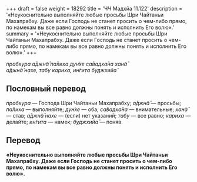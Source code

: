+++
draft = false
weight = 18292
title = 'ЧЧ Мадхйа 11.122'
description = '«Неукоснительно выполняйте любые просьбы Шри Чайтаньи Махапрабху. Даже если Господь не станет просить о чем-либо прямо, по намекам вы все равно должны понять и исполнить Его волю».'
summary = '«Неукоснительно выполняйте любые просьбы Шри Чайтаньи Махапрабху. Даже если Господь не станет просить о чем-либо прямо, по намекам вы все равно должны понять и исполнить Его волю».'
+++

_прабхура а̄джн̃а̄ па̄лиха дун̇хе са̄вадха̄на хан̃а̄  
а̄джн̃а̄ нахе, табу кариха, ин̇гита буджхийа̄_

## Пословный перевод

_прабхура_ — Господа Шри Чайтаньи Махапрабху; _а̄джн̃а̄_ — просьбы; _па̄лиха_ — выполняйте; _дун̇хе_ — оба; _са̄вадха̄на_ — внимательные; _хан̃а̄_ — став; _а̄джн̃а̄_ _нахе_ — (если) нет указаний; _табу_ — все равно; _кариха_ — делайте; _ин̇гита_ — намек; _буджхийа̄_ — поняв.

## Перевод

**«Неукоснительно выполняйте любые просьбы Шри Чайтаньи Махапрабху. Даже если Господь не станет просить о чем-либо прямо, по намекам вы все равно должны понять и исполнить Его волю».**
